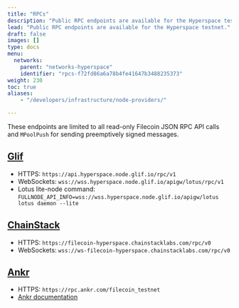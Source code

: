 ```yaml
---
title: "RPCs"
description: "Public RPC endpoints are available for the Hyperspace testnet."
lead: "Public RPC endpoints are available for the Hyperspace testnet."
draft: false
images: []
type: docs
menu:
  networks:
    parent: "networks-hyperspace"
    identifier: "rpcs-f72fd86a6a78b4fe41647b3488235373"
weight: 230
toc: true
aliases:
    - "/developers/infrastructure/node-providers/"

---
```


These endpoints are limited to all read-only Filecoin JSON RPC API calls and `MPoolPush` for sending preemptively signed messages.

## [Glif](https://glif.io)

- HTTPS: `https://api.hyperspace.node.glif.io/rpc/v1`
- WebSockets: `wss://wss.hyperspace.node.glif.io/apigw/lotus/rpc/v1`
- Lotus lite-node command: `FULLNODE_API_INFO=wss://wss.hyperspace.node.glif.io/apigw/lotus lotus daemon --lite`

## [ChainStack](https://chainstack.com/labs/#filecoin)

- HTTPS: `https://filecoin-hyperspace.chainstacklabs.com/rpc/v0`
- WebSockets: `wss://ws-filecoin-hyperspace.chainstacklabs.com/rpc/v0`

## [Ankr](https://ankr.com)

- HTTPS: `https://rpc.ankr.com/filecoin_testnet`
- [Ankr documentation](https://www.ankr.com/docs/rpc-service/chains/chains-list/#filecoin)

